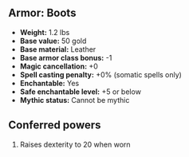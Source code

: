 ## Armor: Boots

- **Weight:** 1.2 lbs
- **Base value:** 50 gold
- **Base material:** Leather
- **Base armor class bonus:** -1
- **Magic cancellation:** +0
- **Spell casting penalty:** +0% (somatic spells only)
- **Enchantable:** Yes
- **Safe enchantable level:** +5 or below
- **Mythic status:** Cannot be mythic

## Conferred powers

1. Raises dexterity to 20 when worn
